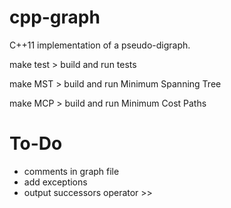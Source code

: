 # cpp-graph
C++11 implementation of a pseudo-digraph.

make test > build and run tests

make MST > build and run Minimum Spanning Tree

make MCP > build and run Minimum Cost Paths

# To-Do
- comments in graph file
- add exceptions
- output successors operator >>
